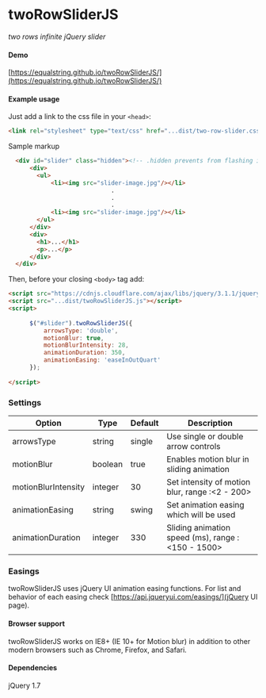 twoRowSliderJS
=======

_two rows infinite jQuery slider_

#### Demo

[https://equalstring.github.io/twoRowSliderJS/](https://equalstring.github.io/twoRowSliderJS/)

#### Example usage

Just add a link to the css file in your `<head>`:

```html
<link rel="stylesheet" type="text/css" href="...dist/two-row-slider.css"/>
```

Sample markup

```html
  <div id="slider" class="hidden"><!-- .hidden prevents from flashing images -->
      <div>
        <ul>
            <li><img src="slider-image.jpg"/></li>
                             .
                             .
                             .
            <li><img src="slider-image.jpg"/></li>
        </ul>
      </div>
      <div>
        <h1>...</h1>
        <p>...</p> 
      </div>  
  </div>    
```

Then, before your closing ```<body>``` tag add:

```html
<script src="https://cdnjs.cloudflare.com/ajax/libs/jquery/3.1.1/jquery.min.js"></script>
<script src="...dist/twoRowSliderJS.js"></script>
<script>
    
      $("#slider").twoRowSliderJS({
          arrowsType: 'double',
          motionBlur: true,
          motionBlurIntensity: 28,
          animationDuration: 350,
          animationEasing: 'easeInOutQuart'
      });
  
</script>
```

### Settings

Option | Type | Default | Description
------ | ---- | ------- | -----------
arrowsType | string | single | Use single or double arrow controls
motionBlur | boolean | true | Enables motion blur in sliding animation
motionBlurIntensity | integer | 30 | Set intensity of motion blur, range :<2 - 200>
animationEasing | string | swing | Set animation easing which will be used 
animationDuration | integer | 330 | Sliding animation speed (ms), range : <150 - 1500>

### Easings

twoRowSliderJS uses jQuery UI animation easing functions. For list and behavior of each easing check [https://api.jqueryui.com/easings/](jQuery UI page).

#### Browser support

twoRowSliderJS works on IE8+ (IE 10+ for Motion blur) in addition to other modern browsers such as Chrome, Firefox, and Safari.

#### Dependencies

jQuery 1.7